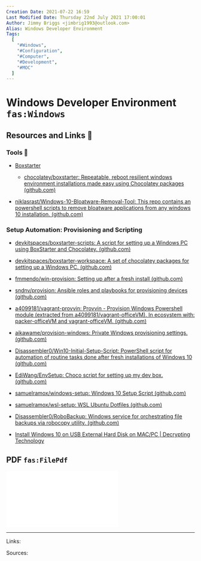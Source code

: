 ```yaml
---
Creation Date: 2021-07-22 16:59
Last Modified Date: Thursday 22nd July 2021 17:00:01
Author: Jimmy Briggs <jimbrig1993@outlook.com>
Alias: Windows Developer Environment
Tags:
  [
    "#Windows",
    "#Configuration",
    "#Computer",
    "#Development",
    "#MOC"
  ]
---
```


# Windows Developer Environment `fas:Windows`

## Resources and Links 🔗

### Tools 🔨

- [Boxstarter](https://boxstarter.org/WhyBoxstarter)
	- [chocolatey/boxstarter: Repeatable, reboot resilient windows environment installations made easy using Chocolatey packages (github.com)](https://github.com/chocolatey/boxstarter)

- [niklasrast/Windows-10-Bloatware-Removal-Tool: This repo contains an powershell scripts to remove bloatware applications from any windows 10 installation. (github.com)](https://github.com/niklasrast/Windows-10-Bloatware-Removal-Tool)

### Setup Automation: Provisioning and Scripting

- [devkitspaces/boxstarter-scripts: A script for setting up a Windows PC using BoxStarter and Chocolatey. (github.com)](https://github.com/devkitspaces/boxstarter-scripts)
- [devkitspaces/boxstarter-workspace: A set of chocolatey packages for setting up a Windows PC. (github.com)](https://github.com/devkitspaces/boxstarter-workspace)
- [fmmendo/win-provision: Setting up after a fresh install (github.com)](https://github.com/fmmendo/win-provision)
- [sndnv/provision: Ansible roles and playbooks for provisioning devices (github.com)](https://github.com/sndnv/provision)
- [a4099181/vagrant-provvin: Provvin - Provision Windows Powershell module (extracted from a4099181/vagrant-officeVM). In ecosystem with: packer-officeVM and vagrant-officeVM. (github.com)](https://github.com/a4099181/vagrant-provvin)
- [aikawame/provision-windows: Private Windows provisioning settings. (github.com)](https://github.com/aikawame/provision-windows)
- [Disassembler0/Win10-Initial-Setup-Script: PowerShell script for automation of routine tasks done after fresh installations of Windows 10 (github.com)](https://github.com/Disassembler0/Win10-Initial-Setup-Script)
- [EdiWang/EnvSetup: Choco script for setting up my dev box. (github.com)](https://github.com/EdiWang/EnvSetup)
- [samuelramox/windows-setup: Windows 10 Setup Script (github.com)](https://github.com/samuelramox/windows-setup)
- [samuelramox/wsl-setup: WSL Ubuntu Dotfiles (github.com)](https://github.com/samuelramox/wsl-setup)
- [Disassembler0/RoboBackup: Windows service for orchestrating file backups via robocopy utility. (github.com)](https://github.com/Disassembler0/RoboBackup)

- [Install Windows 10 on USB External Hard Disk on MAC/PC | Decrypting Technology](https://decryptingtechnology.blogspot.com/2015/09/install-windows-10-on-usb-external-hard.html)



## PDF `fas:FilePdf`

![](assets/Windows-Development-Environment.pdf)

***

Links: 

Sources:


